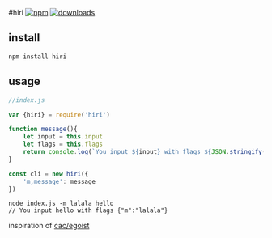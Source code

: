 #hiri [![npm][npm-image]][npm-url] [![downloads][downloads-image]][downloads-url]

[npm-image]: https://img.shields.io/npm/v/get-package-readme.svg
[npm-url]: https://npmjs.org/package/get-package-readme
[downloads-image]: https://img.shields.io/npm/dm/get-package-readme.svg
[downloads-url]: https://npmjs.org/package/get-package-readme

## install 

```
npm install hiri
```

## usage  

```js 
//index.js 

var {hiri} = require('hiri')

function message(){
	let input = this.input
	let flags = this.flags
	return console.log(`You input ${input} with flags ${JSON.stringify(flags)}`)
}

const cli = new hiri({
	'm,message': message
})

```

```
node index.js -m lalala hello
// You input hello with flags {"m":"lalala"}
```

inspiration of [cac/egoist](https://github.com/egoist/cac)
